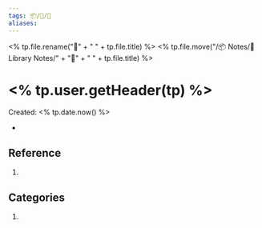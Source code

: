 ```yaml
---
tags: 📦/📝/🎥
aliases:
---
```

<% tp.file.rename("🎥" + " " + tp.file.title) %>
<% tp.file.move("/📦 Notes/📝 Library Notes/" + "🎥" + " " + tp.file.title) %>
# <% tp.user.getHeader(tp) %>
Created: <% tp.date.now() %>

- 

## Reference
1. 

## Categories
1. 